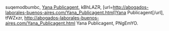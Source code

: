suqemodbumbc, <a href="http://abogados-laborales-buenos-aires.com/Yana_Publicagent.html">Yana Publicagent</a>, kBhLAZR, [url=http://abogados-laborales-buenos-aires.com/Yana_Publicagent.html]Yana Publicagent[/url], tfWZxzr, http://abogados-laborales-buenos-aires.com/Yana_Publicagent.html Yana Publicagent, PNgEmYO.